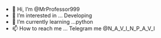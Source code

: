 - 👋 Hi, I’m @MrProfessor999
- 👀 I’m interested in ... Developing
- 🌱 I’m currently learning ...python
- 📫 How to reach me ... Telegram me @N_A_V_I_N_P_A_V_I

<!---
MrProfessor999/MrProfessor999 is a ✨ special ✨ repository because its `README.md` (this file) appears on your GitHub profile.
You can click the Preview link to take a look at your changes.
--->
